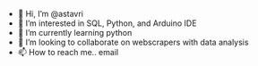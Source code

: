 - 👋 Hi, I’m @astavri
- 👀 I’m interested in SQL, Python, and Arduino IDE
- 🌱 I’m currently learning python
- 💞️ I’m looking to collaborate on webscrapers with data analysis
- 📫 How to reach me.. email

<!---
astavri/astavri is a ✨ special ✨ repository because its `README.md` (this file) appears on your GitHub profile.
You can click the Preview link to take a look at your changes.
--->
